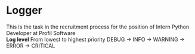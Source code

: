 # Logger
This is the task in the recruitment process for the position of Intern Python Developer at Profil Software <br />
<b>Log level</b>
From lowest to highest priority
DEBUG -> INFO -> WARNING -> ERROR -> CRITICAL
